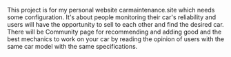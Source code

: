 This project is for my personal website carmaintenance.site which needs some configuration. It's about people monitoring their car's reliability and users will have the opportunity to sell to each other and find the desired car. There will be Community page for recommending and adding good and the best mechanics to work on your car by reading the opinion of users with the same car model with the same specifications.
